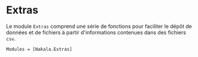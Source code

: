 # Extras

Le module `Extras` comprend une série de fonctions pour faciliter le dépôt de données et de fichiers à partir d'informations contenues dans des fichiers `csv`.

```@autodocs
Modules = [Nakala.Extras]
```